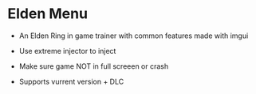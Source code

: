 # Elden Menu
- An Elden Ring in game trainer with common features made with imgui

- Use extreme injector to inject
  
- Make sure game NOT in full screeen or crash

- Supports vurrent version + DLC
 

